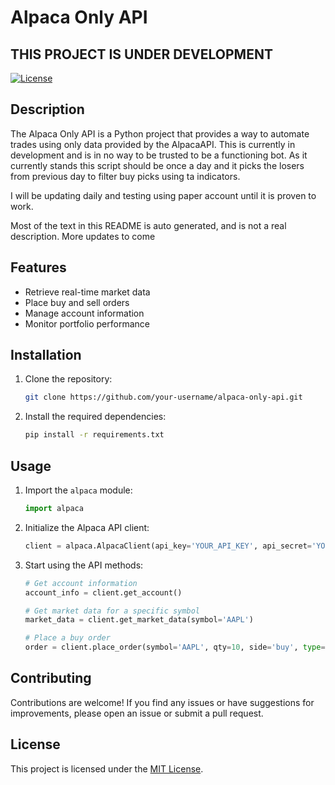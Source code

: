 # Alpaca Only API

## THIS PROJECT IS UNDER DEVELOPMENT

[![License](https://img.shields.io/badge/license-MIT-blue.svg)](https://github.com/your-username/alpaca-only-api/blob/main/LICENSE)

## Description

The Alpaca Only API is a Python project that provides a way to automate trades using only data provided by the AlpacaAPI. This is currently in development and is in no way to be trusted to be a functioning bot. As it currently stands this script should be once a day and it picks the losers from previous day to filter buy picks using ta indicators.

I will be updating daily and testing using paper account until it is proven to work.

Most of the text in this README is auto generated, and is not a real description. More updates to come

## Features

- Retrieve real-time market data
- Place buy and sell orders
- Manage account information
- Monitor portfolio performance

## Installation

1. Clone the repository:

    ```bash
    git clone https://github.com/your-username/alpaca-only-api.git
    ```

2. Install the required dependencies:

    ```bash
    pip install -r requirements.txt
    ```

## Usage

1. Import the `alpaca` module:

    ```python
    import alpaca
    ```

2. Initialize the Alpaca API client:

    ```python
    client = alpaca.AlpacaClient(api_key='YOUR_API_KEY', api_secret='YOUR_API_SECRET')
    ```

3. Start using the API methods:

    ```python
    # Get account information
    account_info = client.get_account()

    # Get market data for a specific symbol
    market_data = client.get_market_data(symbol='AAPL')

    # Place a buy order
    order = client.place_order(symbol='AAPL', qty=10, side='buy', type='market')
    ```

## Contributing

Contributions are welcome! If you find any issues or have suggestions for improvements, please open an issue or submit a pull request.

## License

This project is licensed under the [MIT License](https://github.com/your-username/alpaca-only-api/blob/main/LICENSE).